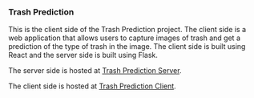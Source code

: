 ### Trash Prediction

This is the client side of the Trash Prediction project. The client side is a web application that allows users to capture images of trash and get a prediction of the type of trash in the image. The client side is built using React and the server side is built using Flask. 

The server side is hosted at [Trash Prediction Server](https://trash-prediction-server.onrender.com/).

The client side is hosted at [Trash Prediction Client](https://trash-prediction.vercel.app/).